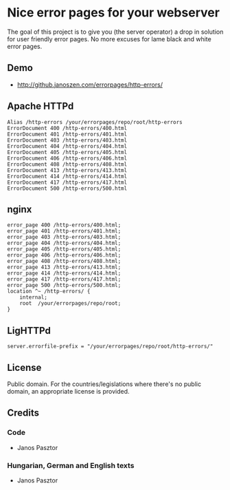 # Nice error pages for your webserver

The goal of this project is to give you (the server operator) a drop in solution for user friendly error pages. No more
excuses for lame black and white error pages.

## Demo

* http://github.janoszen.com/errorpages/http-errors/

## Apache HTTPd

    Alias /http-errors /your/errorpages/repo/root/http-errors
    ErrorDocument 400 /http-errors/400.html
    ErrorDocument 401 /http-errors/401.html
    ErrorDocument 403 /http-errors/403.html
    ErrorDocument 404 /http-errors/404.html
    ErrorDocument 405 /http-errors/405.html
    ErrorDocument 406 /http-errors/406.html
    ErrorDocument 408 /http-errors/408.html
    ErrorDocument 413 /http-errors/413.html
    ErrorDocument 414 /http-errors/414.html
    ErrorDocument 417 /http-errors/417.html
    ErrorDocument 500 /http-errors/500.html

## nginx

    error_page 400 /http-errors/400.html;
    error_page 401 /http-errors/401.html;
    error_page 403 /http-errors/403.html;
    error_page 404 /http-errors/404.html;
    error_page 405 /http-errors/405.html;
    error_page 406 /http-errors/406.html;
    error_page 408 /http-errors/408.html;
    error_page 413 /http-errors/413.html;
    error_page 414 /http-errors/414.html;
    error_page 417 /http-errors/417.html;
    error_page 500 /http-errors/500.html;
    location ^~ /http-errors/ {
        internal;
        root  /your/errorpages/repo/root;
    }

## LigHTTPd

    server.errorfile-prefix = "/your/errorpages/repo/root/http-errors/"

## License

Public domain. For the countries/legislations where there's no public domain, an appropriate license is provided.

## Credits

### Code

* Janos Pasztor

### Hungarian, German and English texts

* Janos Pasztor
